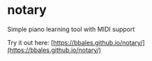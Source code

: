 # notary
Simple piano learning tool with MIDI support

Try it out here: [https://bbales.github.io/notary/](https://bbales.github.io/notary/)
